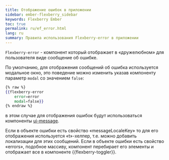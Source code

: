 ```yaml
---
title: Отображение ошибок в приложении
sidebar: ember-flexberry_sidebar
keywords: Flexberry Ember
toc: true
permalink: ru/ef_error.html
lang: ru
summary: Правила использования Flexberry-error в приложении
---
```


`Flexberry-error` - компонент который отображает в «дружелюбном» для пользователя виде сообщение об ошибке.

По умолчанию, для отображения сообщений об ошибка используется модальное окно, это поведение можно изменить указав компоненту параметр `modal` со значением `false`: 

```hbs
{% raw %}
{{flexberry-error
    error=error
    modal=false}}
{% endraw %}
```

в этом случае для отображения ошибок будут использоваться компоненты [ui-message](ef_ui-message.html).

Если в объекте ошибки есть свойство «messageLocaleKey» то для его отображения используется «t»-хелпер, т.е. можно добавить локализации для этих сообщений.
Если в объекте ошибки есть свойство «errors», подобное массиву, компонент перебирает его элементы и отображает все в компоненте {{flexberry-toggler}}.
